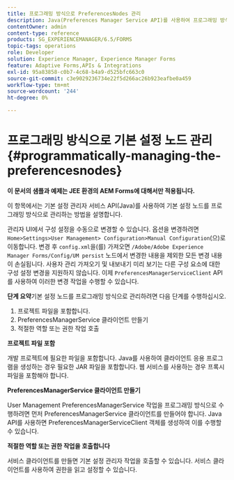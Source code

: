 ```yaml
---
title: 프로그래밍 방식으로 PreferencesNodes 관리
description: Java(Preferences Manager Service API)를 사용하여 프로그래밍 방식으로 기본 설정 노드를 관리합니다.
contentOwner: admin
content-type: reference
products: SG_EXPERIENCEMANAGER/6.5/FORMS
topic-tags: operations
role: Developer
solution: Experience Manager, Experience Manager Forms
feature: Adaptive Forms,APIs & Integrations
exl-id: 95a83858-c0b7-4c68-b4a9-d525bfc663c0
source-git-commit: c3e9029236734e22f5d266ac26b923eafbe0a459
workflow-type: tm+mt
source-wordcount: '244'
ht-degree: 0%

---
```


# 프로그래밍 방식으로 기본 설정 노드 관리 {#programmatically-managing-the-preferencesnodes}

**이 문서의 샘플과 예제는 JEE 환경의 AEM Forms에 대해서만 적용됩니다.**

이 항목에서는 기본 설정 관리자 서비스 API(Java)를 사용하여 기본 설정 노드를 프로그래밍 방식으로 관리하는 방법을 설명합니다.

관리자 UI에서 구성 설정을 수동으로 변경할 수 있습니다. 옵션을 변경하려면 `Home>Settings>User Management> Configuration>Manual Configuration`(으)로 이동합니다. 변경 후 `config.xml`을(를) 가져오면 `/Adobe/Adobe Experience Manager Forms/Config/UM persist` 노드에서 변경한 내용을 제외한 모든 변경 내용이 손실됩니다. 사용자 관리 가져오기 및 내보내기 미리 보기는 다른 구성 요소에 대한 구성 설정 변경을 지원하지 않습니다. 이제 `PreferencesManagerServiceClient` API를 사용하여 이러한 변경 작업을 수행할 수 있습니다.

**단계 요약**&#x200B;기본 설정 노드를 프로그래밍 방식으로 관리하려면 다음 단계를 수행하십시오.

1. 프로젝트 파일을 포함합니다.
1. PreferencesManagerService 클라이언트 만들기
1. 적절한 역할 또는 권한 작업 호출

**프로젝트 파일 포함**

개발 프로젝트에 필요한 파일을 포함합니다. Java를 사용하여 클라이언트 응용 프로그램을 생성하는 경우 필요한 JAR 파일을 포함합니다. 웹 서비스를 사용하는 경우 프록시 파일을 포함해야 합니다.

**PreferencesManagerService 클라이언트 만들기**

User Management PreferencesManagerService 작업을 프로그래밍 방식으로 수행하려면 먼저 PreferencesManagerService 클라이언트를 만들어야 합니다. Java API를 사용하면 PreferencesManagerServiceClient 객체를 생성하여 이를 수행할 수 있습니다.

**적절한 역할 또는 권한 작업을 호출합니다**

서비스 클라이언트를 만들면 기본 설정 관리자 작업을 호출할 수 있습니다. 서비스 클라이언트를 사용하여 권한을 읽고 설정할 수 있습니다.
